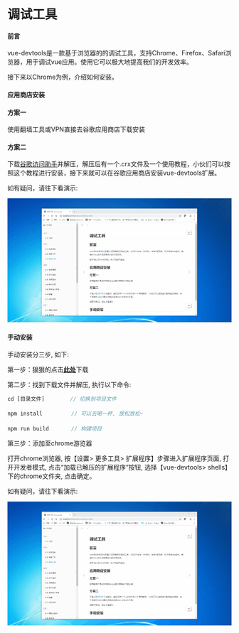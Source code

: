 # 调试工具

#### 前言

vue-devtools是一款基于浏览器的的调试工具，支持Chrome、Firefox、Safari浏览器，用于调试vue应用。使用它可以极大地提高我们的开发效率。

接下来以Chrome为例，介绍如何安装。

#### 应用商店安装

#### 方案一

使用翻墙工具或VPN直接去谷歌应用商店下载安装

#### 方案二

下载[谷歌访问助手](http://www.ggfwzs.com/)并解压，解压后有一个.crx文件及一个使用教程，小伙们可以按照这个教程进行安装，接下来就可以在谷歌应用商店安装vue-devtools扩展。

如有疑问，请往下看演示:

![演示](../_images/tool1-1.gif)

#### 手动安装

手动安装分三步, 如下:

第一步：狠狠的点击[**此处**](https://github.com/vuejs/vue-devtools.git)下载

第二步：找到下载文件并解压, 执行以下命令:

``` javascript
cd [目录文件]        // 切换到项目文件

npm install         // 可以去喝一杯, 放松放松~

npm run build       // 构建项目
```

第三步：添加至chrome游览器

打开chrome浏览器, 按【设置> 更多工具> 扩展程序】步骤进入扩展程序页面, 打开开发者模式, 点击“加载已解压的扩展程序”按钮, 选择【vue-devtools> shells】下的chrome文件夹, 点击确定。

如有疑问，请往下看演示:

![演示](../_images/tool1-1.gif)
